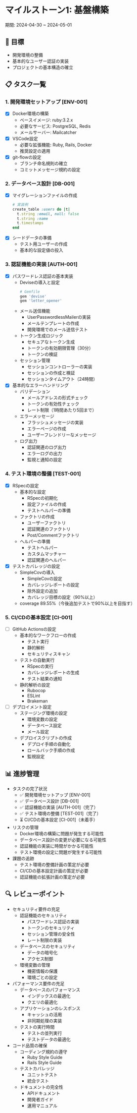 # マイルストーン1: 基盤構築
期間: 2024-04-30 ~ 2024-05-01

## 🎯 目標
- 開発環境の整備
- 基本的なユーザー認証の実装
- プロジェクトの基本構造の確立

## 📋 タスク一覧

### 1. 開発環境セットアップ [ENV-001]
- [x] Docker環境の構築
    - ベースイメージ: ruby:3.2.x
    - 必要なサービス: PostgreSQL, Redis
    - メールサーバー: Mailcatcher
- [x] VSCode設定
    - 必要な拡張機能: Ruby, Rails, Docker
    - 推奨設定の適用
- [x] git-flowの設定
    - ブランチ命名規則の確立
    - コミットメッセージ規約の設定

### 2. データベース設計 [DB-001]
- [x] マイグレーションファイルの作成
    ```ruby
    # 実装例
    create_table :users do |t|
      t.string :email, null: false
      t.string :name
      t.timestamps
    end
    ```
- [x] シードデータの準備
    - テスト用ユーザーの作成
    - 基本的な設定値の投入

### 3. 認証機能の実装 [AUTH-001]
- [x] パスワードレス認証の基本実装
    - Deviseの導入と設定
      ```ruby
      # Gemfile
      gem 'devise'
      gem 'letter_opener'
      ```
    - メール送信機能
      - UserPasswordlessMailerの実装
      - メールテンプレートの作成
      - 開発環境でのメール送信テスト
    - トークン生成ロジック
      - セキュアなトークン生成
      - トークンの有効期限管理（30分）
      - トークンの検証
    - セッション管理
      - セッションコントローラーの実装
      - セッションの作成と検証
      - セッションタイムアウト（24時間）
- [x] 基本的なエラーハンドリング
    - バリデーション
      - メールアドレスの形式チェック
      - トークンの有効性チェック
      - レート制限（1時間あたり5回まで）
    - エラーメッセージ
      - フラッシュメッセージの実装
      - エラーページの作成
      - ユーザーフレンドリーなメッセージ
    - ログ出力
      - 認証関連のログ出力
      - エラーログの出力
      - 監視と通知の設定

### 4. テスト環境の整備 [TEST-001]
- [x] RSpecの設定
    - 基本的な設定
      - RSpecの初期化
      - 設定ファイルの作成
      - テストヘルパーの準備
    - ファクトリの作成
      - ユーザーファクトリ
      - 認証関連のファクトリ
      - Post/Commentファクトリ
    - ヘルパーの準備
      - テストヘルパー
      - カスタムマッチャー
      - 認証関連のヘルパー
- [x] テストカバレッジの設定
    - SimpleCovの導入
      - SimpleCovの設定
      - カバレッジレポートの設定
      - 除外設定の追加
      - カバレッジ目標の設定（90%以上）
    - coverage 89.55%（今後追加テストで90%以上を目指す）

### 5. CI/CDの基本設定 [CI-001]
- [ ] GitHub Actionsの設定
    - 基本的なワークフローの作成
      - テスト実行
      - 静的解析
      - セキュリティスキャン
    - テストの自動実行
      - RSpecの実行
      - カバレッジレポートの生成
      - テスト結果の通知
    - 静的解析の設定
      - Rubocop
      - ESLint
      - Brakeman
- [ ] デプロイメント設定
    - ステージング環境の設定
      - 環境変数の設定
      - データベース設定
      - メール設定
    - デプロイスクリプトの作成
      - デプロイ手順の自動化
      - ロールバック手順の作成
      - 監視設定

## 📊 進捗管理
- タスクの完了状況
  - ✅ 開発環境セットアップ [ENV-001]
  - ✅ データベース設計 [DB-001]
  - ✅ 認証機能の実装 [AUTH-001]（完了）
  - ✅ テスト環境の整備 [TEST-001]（完了）
  - ⏳ CI/CDの基本設定 [CI-001]（未着手）
- リスクの管理
  - Docker環境の構築に問題が発生する可能性
  - データベース設計の変更が必要になる可能性
  - 認証機能の実装に時間がかかる可能性
  - テスト環境の設定に問題が発生する可能性
- 課題の追跡
  - テスト環境の整備計画の策定が必要
  - CI/CDの基本設定計画の策定が必要
  - 認証機能の拡張計画の策定が必要

## 🔍 レビューポイント
- セキュリティ要件の充足
  - 認証機能のセキュリティ
    - パスワードレス認証の実装
    - トークンのセキュリティ
    - セッション管理の安全性
    - レート制限の実装
  - データベースのセキュリティ
    - データの暗号化
    - アクセス制御
  - 環境変数の管理
    - 機密情報の保護
    - 環境ごとの設定
- パフォーマンス要件の充足
  - データベースのパフォーマンス
    - インデックスの最適化
    - クエリの最適化
  - アプリケーションのレスポンス
    - キャッシュの活用
    - 非同期処理の実装
  - テストの実行時間
    - テストの並列実行
    - テストデータの最適化
- コード品質の確保
  - コーディング規約の遵守
    - Ruby Style Guide
    - Rails Style Guide
  - テストカバレッジ
    - ユニットテスト
    - 統合テスト
  - ドキュメントの完全性
    - APIドキュメント
    - 開発者ガイド
    - 運用マニュアル 